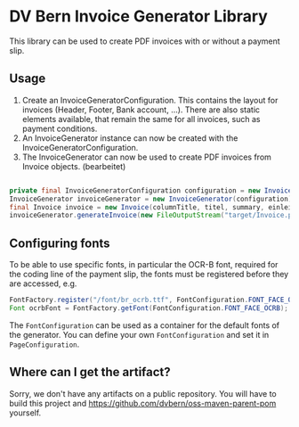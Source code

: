 # DV Bern Invoice Generator Library

This library can be used to create PDF invoices with or without a payment slip.

## Usage

1. Create an InvoiceGeneratorConfiguration. This contains the layout for invoices (Header, Footer, Bank account, ...). There are also static elements available, that remain the same for all invoices, such as payment conditions.
2. An InvoiceGenerator instance can now be created with the InvoiceGeneratorConfiguration.
3. The InvoiceGenerator can now be used to create PDF invoices from Invoice objects. (bearbeitet) 

```java

private final InvoiceGeneratorConfiguration configuration = new InvoiceGeneratorConfiguration(Alignment.LEFT);
InvoiceGenerator invoiceGenerator = new InvoiceGenerator(configuration);
final Invoice invoice = new Invoice(columnTitle, titel, summary, einleitung, adresse, einzahlungsschein, positionen, total);
invoiceGenerator.generateInvoice(new FileOutputStream("target/Invoice.pdf"), invoice);

```

## Configuring fonts

To be able to use specific fonts, in particular the OCR-B font, required for the coding line of the payment slip,
the fonts must be registered before they are accessed, e.g.
```java
FontFactory.register("/font/br_ocrb.ttf", FontConfiguration.FONT_FACE_OCRB);
Font ocrbFont = FontFactory.getFont(FontConfiguration.FONT_FACE_OCRB);
```

The `FontConfiguration` can be used as a container for the default fonts of the generator. You can define your own
`FontConfiguration` and set it in `PageConfiguration`.

## Where can I get the artifact?
Sorry, we don't have any artifacts on a public repository. You will have to build this project and https://github.com/dvbern/oss-maven-parent-pom yourself.



